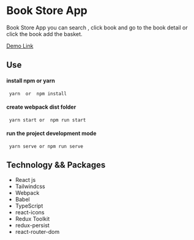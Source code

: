 # Book Store App

Book Store App you can search , click book and go to the book detail or click the book add the basket.

[Demo Link](https://codexist.vercel.app/)

## Use

#### install npm or yarn

```
 yarn  or  npm install
```

#### create webpack dist folder

```
 yarn start or  npm run start
```

#### run the project development mode

```
 yarn serve or npm run serve
```

## Technology && Packages

- React js
- Tailwindcss
- Webpack
- Babel
- TypeScript
- react-icons
- Redux Toolkit
- redux-persist
- react-router-dom
